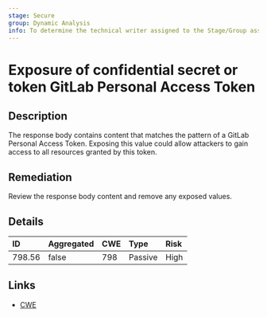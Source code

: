 ```yaml
---
stage: Secure
group: Dynamic Analysis
info: To determine the technical writer assigned to the Stage/Group associated with this page, see https://about.gitlab.com/handbook/product/ux/technical-writing/#assignments
---
```


# Exposure of confidential secret or token GitLab Personal Access Token

## Description

The response body contains content that matches the pattern of a GitLab Personal Access Token.
Exposing this value could allow attackers to gain access to all resources granted by this token.

## Remediation

Review the response body content and remove any exposed values.

## Details

| ID | Aggregated | CWE | Type | Risk |
|:---|:--------|:--------|:--------|:--------|
| 798.56 | false | 798 | Passive | High |

## Links

- [CWE](https://cwe.mitre.org/data/definitions/798.html)
